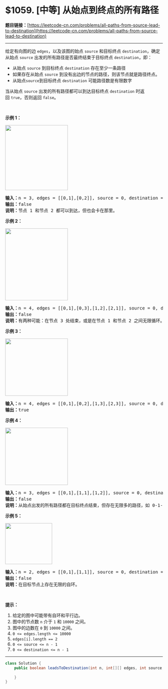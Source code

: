 # $1059. [中等] 从始点到终点的所有路径

**题目链接：**[https://leetcode-cn.com/problems/all-paths-from-source-lead-to-destination](https://leetcode-cn.com/problems/all-paths-from-source-lead-to-destination)

---

<div class="content__1Y2H">
 <div class="notranslate">
  <p>给定有向图的边&nbsp;<code>edges</code>，以及该图的始点&nbsp;<code>source</code>&nbsp;和目标终点&nbsp;<code>destination</code>，确定从始点&nbsp;<code>source</code>&nbsp;出发的所有路径是否最终结束于目标终点&nbsp;<code>destination</code>，即：</p> 
  <ul> 
   <li>从始点&nbsp;<code>source</code> 到目标终点&nbsp;<code>destination</code> 存在至少一条路径</li> 
   <li>如果存在从始点&nbsp;<code>source</code> 到没有出边的节点的路径，则该节点就是路径终点。</li> 
   <li>从始点<code>source</code>到目标终点&nbsp;<code>destination</code> 可能路径数是有限数字</li> 
  </ul> 
  <p>当从始点&nbsp;<code>source</code> 出发的所有路径都可以到达目标终点&nbsp;<code>destination</code> 时返回&nbsp;<code>true</code>，否则返回 <code>false</code>。</p> 
  <p>&nbsp;</p> 
  <p><strong>示例 1：</strong></p> 
  <p><img style="height: 208px; width: 200px;" src="/aliyun-lc-upload/uploads/2019/03/21/485_example_1.png" alt=""></p> 
  <pre class="language-text"><strong>输入：</strong>n = 3, edges = [[0,1],[0,2]], source = 0, destination = 2
<strong>输出：</strong>false
<strong>说明：</strong>节点 1 和节点 2 都可以到达，但也会卡在那里。
</pre> 
  <p><strong>示例 2：</strong></p> 
  <p><img style="height: 230px; width: 200px;" src="/aliyun-lc-upload/uploads/2019/03/21/485_example_2.png" alt=""></p> 
  <pre class="language-text"><strong>输入：</strong>n = 4, edges = [[0,1],[0,3],[1,2],[2,1]], source = 0, destination = 3
<strong>输出：</strong>false
<strong>说明：</strong>有两种可能：在节点 3 处结束，或是在节点 1 和节点 2 之间无限循环。
</pre> 
  <p><strong>示例 3：</strong></p> 
  <p><img style="height: 183px; width: 200px;" src="/aliyun-lc-upload/uploads/2019/03/21/485_example_3.png" alt=""></p> 
  <pre class="language-text"><strong>输入：</strong>n = 4, edges = [[0,1],[0,2],[1,3],[2,3]], source = 0, destination = 3
<strong>输出：</strong>true
</pre> 
  <p><strong>示例 4：</strong></p> 
  <p><img style="height: 183px; width: 200px;" src="/aliyun-lc-upload/uploads/2019/03/21/485_example_4.png" alt=""></p> 
  <pre class="language-text"><strong>输入：</strong>n = 3, edges = [[0,1],[1,1],[1,2]], source = 0, destination = 2
<strong>输出：</strong>false
<strong>说明：</strong>从始点出发的所有路径都在目标终点结束，但存在无限多的路径，如 0-1-2，0-1-1-2，0-1-1-1-2，0-1-1-1-1-2 等。
</pre> 
  <p><strong>示例 5：</strong></p> 
  <p><img style="height: 131px; width: 150px;" src="/aliyun-lc-upload/uploads/2019/03/21/485_example_5.png" alt=""></p> 
  <pre class="language-text"><strong>输入：</strong>n = 2, edges = [[0,1],[1,1]], source = 0, destination = 1
<strong>输出：</strong>false
<strong>说明：</strong>在目标节点上存在无限的自环。
</pre> 
  <p>&nbsp;</p> 
  <p><strong>提示：</strong></p> 
  <ol> 
   <li>给定的图中可能带有自环和平行边。</li> 
   <li>图中的节点数&nbsp;<code>n</code>&nbsp;介于&nbsp;<code>1</code> 和&nbsp;<code>10000</code>&nbsp;之间。</li> 
   <li>图中的边数在&nbsp;<code>0</code> 到&nbsp;<code>10000</code>&nbsp;之间。</li> 
   <li><code>0 &lt;= edges.length &lt;= 10000</code></li> 
   <li><code>edges[i].length == 2</code></li> 
   <li><code>0 &lt;= source &lt;= n - 1</code></li> 
   <li><code>0 &lt;= destination &lt;= n - 1</code></li> 
  </ol> 
 </div>
</div>

---

```java
class Solution {
    public boolean leadsToDestination(int n, int[][] edges, int source, int destination) {
        
    }
}
```